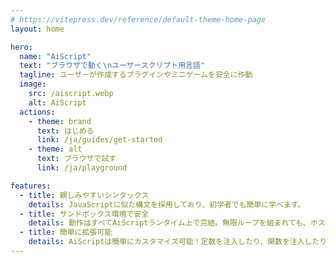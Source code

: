 ```yaml
---
# https://vitepress.dev/reference/default-theme-home-page
layout: home

hero:
  name: "AiScript"
  text: "ブラウザで動く\nユーザースクリプト用言語"
  tagline: ユーザーが作成するプラグインやミニゲームを安全に作動
  image:
    src: /aiscript.webp
    alt: AiScript
  actions:
    - theme: brand
      text: はじめる
      link: /ja/guides/get-started
    - theme: alt
      text: ブラウザで試す
      link: /ja/playground

features:
  - title: 親しみやすいシンタックス
    details: JavaScriptに似た構文を採用しており、初学者でも簡単に学べます。
  - title: サンドボックス環境で安全
    details: 動作はすべてAiScriptランタイム上で完結。無限ループを組まれても、ホストのJavascript環境には影響しません。
  - title: 簡単に拡張可能
    details: AiScriptは簡単にカスタマイズ可能！定数を注入したり、関数を注入したりして、動作を拡張できます。
---
```



